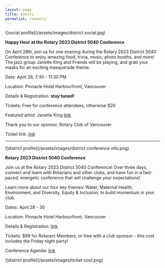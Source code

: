 ```yaml
---
layout: page
title: Events
permalink: /events/
---
```


![social profile](/assets/images/district social.jpg)

**Happy Hour at the Rotary 2023 District 5040 Conference**

On April 28th, join us for one evening during the Rotary 2023 District 5040 Conference to enjoy amazing food, trivia, music, photo booths, and more! The jazz group Janette King and Friends will be playing, and grab your masks for an exciting masquerade theme.

Date: April 28, 7:30 - 11:30 PM

Location: Pinnacle Hotel Harbourfront, Vancouver

Details & Registration: **stay tuned!**

Tickets: Free for conference attendees, otherwise $20

Featured artist: Janette King [link](https://janetteking.bandcamp.com/)

Thank you to our sponsor, Rotary Club of Vancouver

Ticket link:
[link](https://www.eventbrite.ca/e/district-5040-masquerade-party-tickets-575080690827)

-------------------------------

![district profile](/assets/images/district conference info.png) 

**Rotary 2023 District 5040 Conference**

Join us at the Rotary 2023 District 5040 Conference! Over three days, connect and learn with Rotarians and other clubs, and have fun in a fast-paced, energetic conference that will challenge your expectations!

Learn more about our four key themes: Water, Maternal Health, Environment, and Diversity, Equity & Inclusion, to build momentum in your club.

Dates: April 28 - 30

Location: Pinnacle Hotel Harbourfront, Vancouver

Details & Registration: [link](https://rotary5040.org/page/2023-district-conference)

Tickets: $99 for Rotaract Members, or free with a club sponsor - this cost includes the Friday night party!

Conference Agenda: [link](https://clubrunner.blob.core.windows.net/00000050003/en-ca/files/page/2023-district-conference/click-here-download-the-2023-rotary-district/5040_DistConf_AgendaDRAFT_18Feb23.docx.pdf) 

![district profile](/assets/images/ticket cost.png) 

